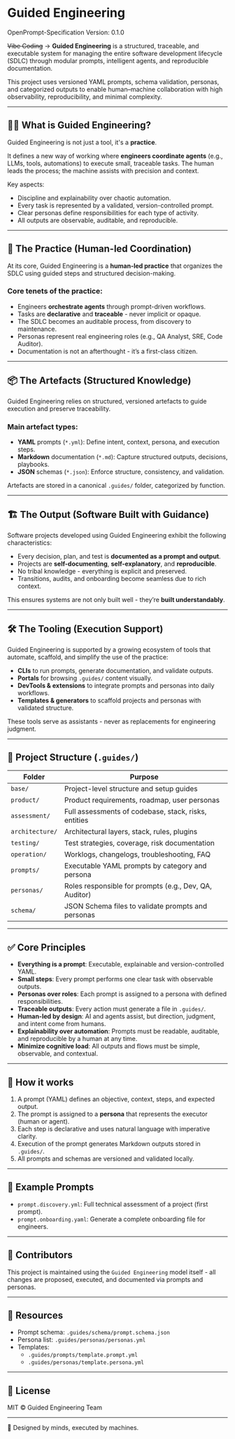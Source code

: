 # Guided Engineering

OpenPrompt-Specification 
Version: 0.1.0

~~Vibe Coding~~ -> **Guided Engineering** is a structured, traceable, and executable system for managing the entire software development lifecycle (SDLC) through modular prompts, intelligent agents, and reproducible documentation.

This project uses versioned YAML prompts, schema validation, personas, and categorized outputs to enable human–machine collaboration with high observability, reproducibility, and minimal complexity.

---

## 👨‍🏫 What is Guided Engineering?

Guided Engineering is not just a tool, it's a **practice**.

It defines a new way of working where **engineers coordinate agents** (e.g., LLMs, tools, automations) to execute small, traceable tasks. The human leads the process; the machine assists with precision and context.

Key aspects:
- Discipline and explainability over chaotic automation.
- Every task is represented by a validated, version-controlled prompt.
- Clear personas define responsibilities for each type of activity.
- All outputs are observable, auditable, and reproducible.

---

## 🧭 The Practice (Human-led Coordination)

At its core, Guided Engineering is a **human-led practice** that organizes the SDLC using guided steps and structured decision-making.

### Core tenets of the practice:
- Engineers **orchestrate agents** through prompt-driven workflows.
- Tasks are **declarative** and **traceable** - never implicit or opaque.
- The SDLC becomes an auditable process, from discovery to maintenance.
- Personas represent real engineering roles (e.g., QA Analyst, SRE, Code Auditor).
- Documentation is not an afterthought - it’s a first-class citizen.

---

## 📦 The Artefacts (Structured Knowledge)

Guided Engineering relies on structured, versioned artefacts to guide execution and preserve traceability.

### Main artefact types:
- **YAML** prompts (`*.yml`): Define intent, context, persona, and execution steps.
- **Markdown** documentation (`*.md`): Capture structured outputs, decisions, playbooks.
- **JSON** schemas (`*.json`): Enforce structure, consistency, and validation.

Artefacts are stored in a canonical `.guides/` folder, categorized by function.

---

## 🏗️ The Output (Software Built with Guidance)

Software projects developed using Guided Engineering exhibit the following characteristics:
- Every decision, plan, and test is **documented as a prompt and output**.
- Projects are **self-documenting**, **self-explanatory**, and **reproducible**.
- No tribal knowledge - everything is explicit and preserved.
- Transitions, audits, and onboarding become seamless due to rich context.

This ensures systems are not only built well - they’re **built understandably**.

---

## 🛠️ The Tooling (Execution Support)

Guided Engineering is supported by a growing ecosystem of tools that automate, scaffold, and simplify the use of the practice:

- **CLIs** to run prompts, generate documentation, and validate outputs.
- **Portals** for browsing `.guides/` content visually.
- **DevTools & extensions** to integrate prompts and personas into daily workflows.
- **Templates & generators** to scaffold projects and personas with validated structure.

These tools serve as assistants - never as replacements for engineering judgment.

---

## 📁 Project Structure (`.guides/`)

| Folder          | Purpose                                                |
| --------------- | ------------------------------------------------------ |
| `base/`         | Project-level structure and setup guides               |
| `product/`      | Product requirements, roadmap, user personas           |
| `assessment/`   | Full assessments of codebase, stack, risks, entities   |
| `architecture/` | Architectural layers, stack, rules, plugins            |
| `testing/`      | Test strategies, coverage, risk documentation          |
| `operation/`    | Worklogs, changelogs, troubleshooting, FAQ             |
| `prompts/`      | Executable YAML prompts by category and persona        |
| `personas/`     | Roles responsible for prompts (e.g., Dev, QA, Auditor) |
| `schema/`       | JSON Schema files to validate prompts and personas     |

---

## ✅ Core Principles

- **Everything is a prompt**: Executable, explainable and version-controlled YAML.
- **Small steps**: Every prompt performs one clear task with observable outputs.
- **Personas over roles**: Each prompt is assigned to a persona with defined responsibilities.
- **Traceable outputs**: Every action must generate a file in `.guides/`.
- **Human-led by design**: AI and agents assist, but direction, judgment, and intent come from humans.
- **Explainability over automation**: Prompts must be readable, auditable, and reproducible by a human at any time.
- **Minimize cognitive load**: All outputs and flows must be simple, observable, and contextual.

---

## 🧠 How it works

1. A prompt (YAML) defines an objective, context, steps, and expected output.
2. The prompt is assigned to a **persona** that represents the executor (human or agent).
3. Each step is declarative and uses natural language with imperative clarity.
4. Execution of the prompt generates Markdown outputs stored in `.guides/`.
5. All prompts and schemas are versioned and validated locally.

---

## 🧩 Example Prompts

- `prompt.discovery.yml`: Full technical assessment of a project (first prompt).
- `prompt.onboarding.yaml`: Generate a complete onboarding file for engineers.
---

## 📌 Contributors

This project is maintained using the `Guided Engineering` model itself - all changes are proposed, executed, and documented via prompts and personas.

---

## 📖 Resources

- Prompt schema: `.guides/schema/prompt.schema.json`
- Persona list: `.guides/personas/personas.yml`
- Templates:
  - `.guides/prompts/template.prompt.yml`
  - `.guides/personas/template.persona.yml`

---

## 📜 License

MIT © Guided Engineering Team

---

🧠 Designed by minds, executed by machines.
